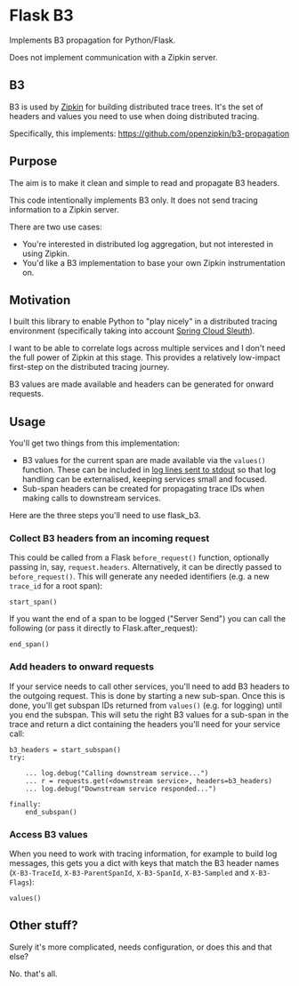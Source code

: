 # Flask B3

Implements B3 propagation for Python/Flask.

Does not implement communication with a Zipkin server.

## B3

B3 is used by [Zipkin](http://zipkin.io/) for building distributed trace trees.
It's the set of headers and values you need to use when doing distributed tracing.

Specifically, this implements: https://github.com/openzipkin/b3-propagation

## Purpose

The aim is to make it clean and simple to read and propagate B3 headers.

This code intentionally implements B3 only. 
It does not send tracing information to a Zipkin server.

There are two use cases:

 * You're interested in distributed log aggregation, but not interested in using Zipkin.
 * You'd like a B3 implementation to base your own Zipkin instrumentation on.

## Motivation

I built this library to enable Python to "play nicely" in a distributed tracing environment 
(specifically taking into account [Spring Cloud Sleuth](https://cloud.spring.io/spring-cloud-sleuth/)).

I want to be able to correlate logs across multiple services and
I don't need the full power of Zipkin at this stage.
This provides a relatively low-impact first-step on the distributed tracing journey.

B3 values are made available and headers can be generated for onward requests.


## Usage

You'll get two things from this implementation:

 * B3 values for the current span are made available via the `values()` function. 
 These can be included in [log lines sent to stdout](https://12factor.net/logs) 
 so that log handling can be externalised, keeping services small and focused.
 * Sub-span headers can be created 
 for propagating trace IDs when making calls to downstream services.

Here are the three steps you'll need to use flask_b3.

### Collect B3 headers from an incoming request

This could be called from a Flask `before_request()` function, 
optionally passing in, say, `request.headers`.
Alternatively, it can be directly passed to `before_request()`. 
This will generate any needed identifiers 
(e.g. a new `trace_id` for a root span):

    start_span()
    
If you want the end of a span to be logged ("Server Send")
you can call the following (or pass it directly to Flask.after_request):
    
    end_span()

### Add headers to onward requests

If your service needs to call other services, 
you'll need to add B3 headers to the outgoing request.
This is done by starting a new sub-span.
Once this is done, you'll get subspan IDs returned from `values()`
(e.g. for logging) until you end the subspan.
This will setu the right B3 values for a sub-span in the trace
and return a dict containing the headers you'll need for your service call:

    b3_headers = start_subspan()
    try:
    
        ... log.debug("Calling downstream service...")
        ... r = requests.get(<downstream service>, headers=b3_headers)
        ... log.debug("Downstream service responded...")
        
    finally:
        end_subspan()
    

### Access B3 values 

When you need to work with tracing information, for example to build log messages, 
this gets you a dict with keys that match the B3 header names 
(`X-B3-TraceId`, `X-B3-ParentSpanId`, `X-B3-SpanId`, `X-B3-Sampled` and `X-B3-Flags`): 

    values()
    

## Other stuff?

Surely it's more complicated, needs configuration, or does this and that else?

No. that's all. 

